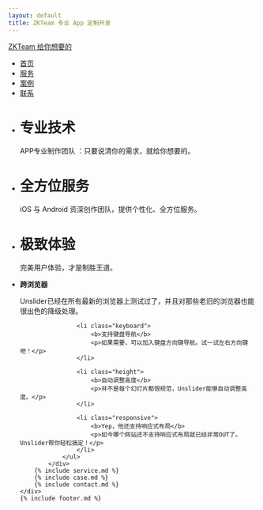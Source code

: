 ```yaml
---
layout: default
title: ZKTeam 专业 App 定制开发
---
```

<head>
    <meta http-equiv="content-type" content="text/html; charset=utf-8" />
    <meta name="viewport" content="width=device-width, initial-scale=1.0" />
    <title>{{ page.title }}</title>
	<link rel="fluid-icon" href="/fluidicon.png" />
    <link rel="apple-touch-icon" sizes="57x57" href="/images/apple-touch-icon-114.png" />
    <link rel="apple-touch-icon" sizes="114x114" href="/images/apple-touch-icon-114.png" />
    <link rel="apple-touch-icon" sizes="72x72" href="/images/apple-touch-icon-144.png" />
    <link rel="apple-touch-icon" sizes="144x144" href="/images/apple-touch-icon-144.png" />
    <link rel="icon" type="image/x-icon" href="/images/favicon.ico" />
    <link rel="stylesheet" href="//cdn.bootcss.com/bootstrap/3.3.5/css/bootstrap.min.css">
    <link rel="stylesheet" href="/css/main.css" />
    <link rel="stylesheet" href="/css/index.css" />
    <script src="//cdn.bootcss.com/jquery/1.11.3/jquery.min.js"></script>
    <script src="//cdn.bootcss.com/bootstrap/3.3.5/js/bootstrap.min.js"></script>
    <script src="//unslider.com/unslider.js"></script>
    <script type="text/javascript">
    	$(function() {
		    $('.banner').unslider({
				speed: 500,               //  The speed to animate each slide (in milliseconds)
				delay: 3000,              //  The delay between slide animations (in milliseconds)
				complete: function() {},  //  A function that gets called after every slide animation
				keys: true,               //  Enable keyboard (left, right) arrow shortcuts
				dots: true,               //  Display dot navigation
				fluid: true              //  Support responsive design. May break non-responsive designs
			});
			// $("#header").headroom();
		});
    </script>
</head>
<body>
	<!-- 导航 -->    
	<nav class="navbar navbar-default navbar-fixed-top nav">
		<div class="container-fluid">
			<div class="navbar-header">
				<a class="navbar-brand" href="#">ZKTeam 给你想要的</a>
			</div>
			<div class="collapse navbar-collapse">
				<ul class="nav navbar-nav navbar-right">
					<li><a href="#banner">首页</a></li>
					<li><a href="#service">服务</a></li>
					<li><a href="#case">案例</a></li>
					<li><a href="#contact">联系</a></li>
				</ul>
			</div>
		</div>
	</nav>
	<!-- 轮播 -->
	<div id="banner" class="banner">
		<ul>
			<li style="background-image: url('http://www.bootcss.com/p/unslider/img/sunset.jpg');">
				<div class="inner">
					<h1>专业技术</h1>
					<p>APP专业制作团队 ：只要说清你的需求，就给你想要的。</p>
				</div>
			</li>
			<li style="background-image: url('http://www.bootcss.com/p/unslider/img/wood.jpg');">
				<div class="inner">
					<h1>全方位服务</h1>
					<p>iOS 与 Android 资深创作团队，提供个性化、全方位服务。</p>
				</div>
			</li>
			<li style="background-image: url('http://www.bootcss.com/p/unslider/img/subway.jpg');">
				<div class="inner">
					<h1>极致体验</h1>
					<p>完美用户体验，才是制胜王道。</p>
				</div>
			</li>
		</ul>
	</div>
	<div class="">
		<div class="features">
				<ul class="wrap">
					<li class="browser">
						<b>跨浏览器</b>
						<p>Unslider已经在所有最新的浏览器上测试过了，并且对那些老旧的浏览器也能很出色的降级处理。</p>
					</li>

					<li class="keyboard">
						<b>支持键盘导航</b>
						<p>如果需要，可以加入键盘方向键导航。试一试左右方向键吧！</p>
					</li>

					<li class="height">
						<b>自动调整高度</b>
						<p>并不是每个幻灯片都很规范，Unslider能够自动调整高度。</p>
					</li>

					<li class="responsive">
						<b>Yep，他还支持响应式布局</b>
						<p>如今哪个网站还不支持响应式布局就已经非常OUT了。Unslider帮你轻松搞定！</p>
					</li>
				</ul>
			</div>
		{% include service.md %}
		{% include case.md %}
		{% include contact.md %}
	</div>
	{% include footer.md %}
</body>